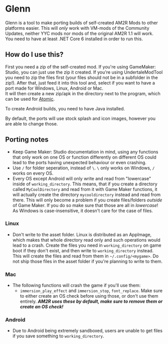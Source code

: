 # Glenn
Glenn is a tool to make porting builds of self-created AM2R Mods to other platforms easier. This will *only* work with VM-mods of the Community Updates, neither YYC mods nor mods of the original AM2R 1.1 will work.  
You need to have at least .NET Core 6 installed in order to run this.
 
## How do I use this?
First you need a zip of the self-created mod. If you're using GameMaker: Studio, you can just use the zip it created. If you're using UndertaleModTool you need to zip the files first (your files should not be in a subfolder in the zip!). After that, just feed it into this tool and, select if you want to have a port made for Windows, Linux, Android or Mac.  
It will then create a new zip/apk in the directory next to the program, which can be used for [Atomic](https://github.com/AM2R-Community-Developers/Atomic).  

To create Android builds, you need to have Java installed.

By default, the ports will use stock splash and icon images, however you are able to change those.
## Porting notes
- Keep Game Maker: Studio documentation in mind, using any functions that only work on one OS or function differently on different OS could lead to the ports having unexpected behaviour or even crashing.
- Use `/` for folder seperation, instead of `\`. `\` only works on Windows, `/` works on every OS.
- Every OS except Android will only write and read from "lowercase" inside of `working_directory`. This means, that if you create a directory called `MyCoolDirectory` and read from it with Game Maker functions, it will actually create the directory `mycooldirectory` instead and read from there. This will only become a problem if you create files/folders *outside* of Game Maker. If you do so make sure that those are all in *lowercase*! As Windows is case-insensitive, it doesn't care for the case of files.

### Linux
- Don't write to the asset folder. Linux is distributed as an AppImage, which makes that whole directory read only and such operations would lead to a crash. Create the files you need in `working_directory` on game boot if they don't exist, and then write to `working_directory` instead. This will create the files and read from them in `~/.config/<mygame>`. Do not ship those files in the asset folder if you're planning to write to them.

### Mac
-  The following functions will crash the game if you'll use them:
   - `immersion_play_effect` and `immersion_stop`, `font_replace`. Make sure to either create an OS check before using those, or don't use them entirely. ***AM2R uses these by default, make sure to remove them or create an OS check!***

### Android
- Due to Android being extremely sandboxed, users are unable to get files if you save something to `working_directory`.
